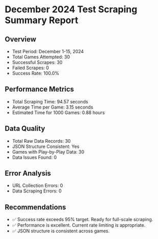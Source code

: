 
# December 2024 Test Scraping Summary Report

## Overview
- Test Period: December 1-15, 2024
- Total Games Attempted: 30
- Successful Scrapes: 30
- Failed Scrapes: 0
- Success Rate: 100.0%

## Performance Metrics
- Total Scraping Time: 94.57 seconds
- Average Time per Game: 3.15 seconds
- Estimated Time for 1000 Games: 0.88 hours

## Data Quality
- Total Raw Data Records: 30
- JSON Structure Consistent: Yes
- Games with Play-by-Play Data: 30
- Data Issues Found: 0

## Error Analysis
- URL Collection Errors: 0
- Data Scraping Errors: 0

## Recommendations
- ✅ Success rate exceeds 95% target. Ready for full-scale scraping.
- ✅ Performance is excellent. Current rate limiting is appropriate.
- ✅ JSON structure is consistent across games.
